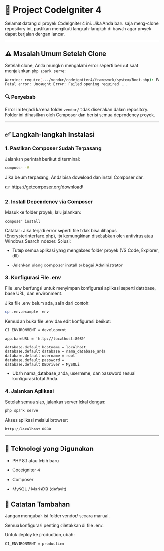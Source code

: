 # 🚀 Project CodeIgniter 4

Selamat datang di proyek CodeIgniter 4 ini. Jika Anda baru saja meng-clone repository ini, pastikan mengikuti langkah-langkah di bawah agar proyek dapat berjalan dengan lancar.

---

## ⚠️ Masalah Umum Setelah Clone

Setelah clone, Anda mungkin mengalami error seperti berikut saat menjalankan `php spark serve`:

```bash
Warning: require(.../vendor/codeigniter4/framework/system/Boot.php): Failed to open stream: No such file or directory
Fatal error: Uncaught Error: Failed opening required ...
```

### 🔍 Penyebab

Error ini terjadi karena folder `vendor/` tidak disertakan dalam repository. Folder ini dihasilkan oleh Composer dan berisi semua dependency proyek.

---

## ✅ Langkah-langkah Instalasi

### 1. Pastikan Composer Sudah Terpasang

Jalankan perintah berikut di terminal:

```bash
composer -V
```

Jika belum terpasang, Anda bisa download dan instal Composer dari:

👉 <https://getcomposer.org/download/>

### 2. Install Dependency via Composer

Masuk ke folder proyek, lalu jalankan:

```bash
composer install
```

Catatan: Jika terjadi error seperti file tidak bisa dihapus (EncrypterInterface.php), itu kemungkinan disebabkan oleh antivirus atau Windows Search Indexer. Solusi:

-   Tutup semua aplikasi yang mengakses folder proyek (VS Code, Explorer, dll)

-   Jalankan ulang composer install sebagai Administrator

### 3. Konfigurasi File .env

File .env berfungsi untuk menyimpan konfigurasi aplikasi seperti database, base URL, dan environment.

Jika file .env belum ada, salin dari contoh:

```bash
cp .env.example .env
```

Kemudian buka file .env dan edit konfigurasi berikut:

```text
CI_ENVIRONMENT = development

app.baseURL = 'http://localhost:8080'

database.default.hostname = localhost
database.default.database = nama_database_anda
database.default.username = root
database.default.password =
database.default.DBDriver = MySQLi
```

-   Ubah nama_database_anda, username, dan password sesuai konfigurasi lokal Anda.

### 4. Jalankan Aplikasi

Setelah semua siap, jalankan server lokal dengan:

```bash
php spark serve
```

Akses aplikasi melalui browser:

```bash
http://localhost:8080
```

---

## 🧰 Teknologi yang Digunakan

-   PHP 8.1 atau lebih baru

-   CodeIgniter 4

-   Composer

-   MySQL / MariaDB (default)

## 📌 Catatan Tambahan

Jangan mengubah isi folder vendor/ secara manual.

Semua konfigurasi penting diletakkan di file .env.

Untuk deploy ke production, ubah:

```text
CI_ENVIRONMENT = production
```
